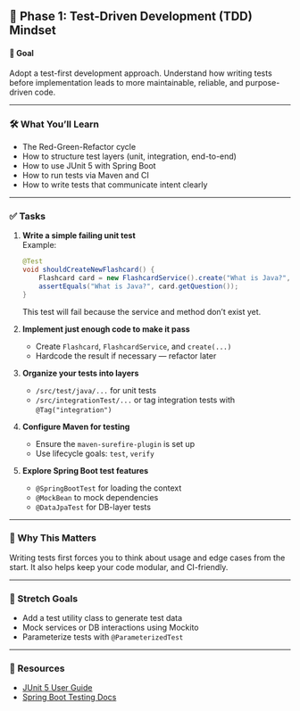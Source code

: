 ## 📄 Phase 1: Test-Driven Development (TDD) Mindset

#### 🎯 Goal
Adopt a test-first development approach. Understand how writing tests before implementation leads to more maintainable, reliable, and purpose-driven code.

---

### 🛠️ What You’ll Learn
- The Red-Green-Refactor cycle
- How to structure test layers (unit, integration, end-to-end)
- How to use JUnit 5 with Spring Boot
- How to run tests via Maven and CI
- How to write tests that communicate intent clearly

---

### ✅ Tasks

1. **Write a simple failing unit test**  
   Example:
   ```java
   @Test
   void shouldCreateNewFlashcard() {
       Flashcard card = new FlashcardService().create("What is Java?", "A programming language.");
       assertEquals("What is Java?", card.getQuestion());
   }
   ```
   This test will fail because the service and method don’t exist yet.

2. **Implement just enough code to make it pass**
   - Create `Flashcard`, `FlashcardService`, and `create(...)`
   - Hardcode the result if necessary — refactor later

3. **Organize your tests into layers**
   - `/src/test/java/...` for unit tests
   - `/src/integrationTest/...` or tag integration tests with `@Tag("integration")`

4. **Configure Maven for testing**
   - Ensure the `maven-surefire-plugin` is set up
   - Use lifecycle goals: `test`, `verify`

5. **Explore Spring Boot test features**
   - `@SpringBootTest` for loading the context
   - `@MockBean` to mock dependencies
   - `@DataJpaTest` for DB-layer tests

---

### 🧠 Why This Matters
Writing tests first forces you to think about usage and edge cases from the start. It also helps keep your code modular, and CI-friendly.

---

### 🚀 Stretch Goals
- Add a test utility class to generate test data
- Mock services or DB interactions using Mockito
- Parameterize tests with `@ParameterizedTest`

---

### 📎 Resources
- [JUnit 5 User Guide](https://junit.org/junit5/docs/current/user-guide/)
- [Spring Boot Testing Docs](https://docs.spring.io/spring-boot/docs/current/reference/html/features.html#features.testing)
